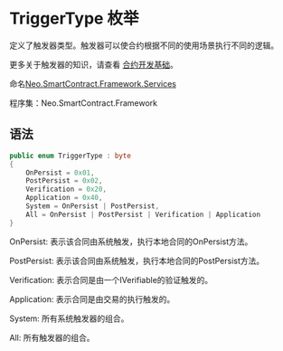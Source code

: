 # TriggerType 枚举

定义了触发器类型。触发器可以使合约根据不同的使用场景执行不同的逻辑。

更多关于触发器的知识，请查看 [合约开发基础](../../../../develop/write/basics.md)。

命名[Neo.SmartContract.Framework.Services](../services.md)

程序集：Neo.SmartContract.Framework

## 语法

```cs
public enum TriggerType : byte
{
    OnPersist = 0x01,
    PostPersist = 0x02,
    Verification = 0x20,
    Application = 0x40,
    System = OnPersist | PostPersist,
    All = OnPersist | PostPersist | Verification | Application
}
```

OnPersist: 表示该合同由系统触发，执行本地合同的OnPersist方法。

PostPersist: 表示该合同由系统触发，执行本地合同的PostPersist方法。

Verification: 表示合同是由一个IVerifiable的验证触发的。

Application: 表示合同是由交易的执行触发的。

System: 所有系统触发器的组合。

All: 所有触发器的组合。